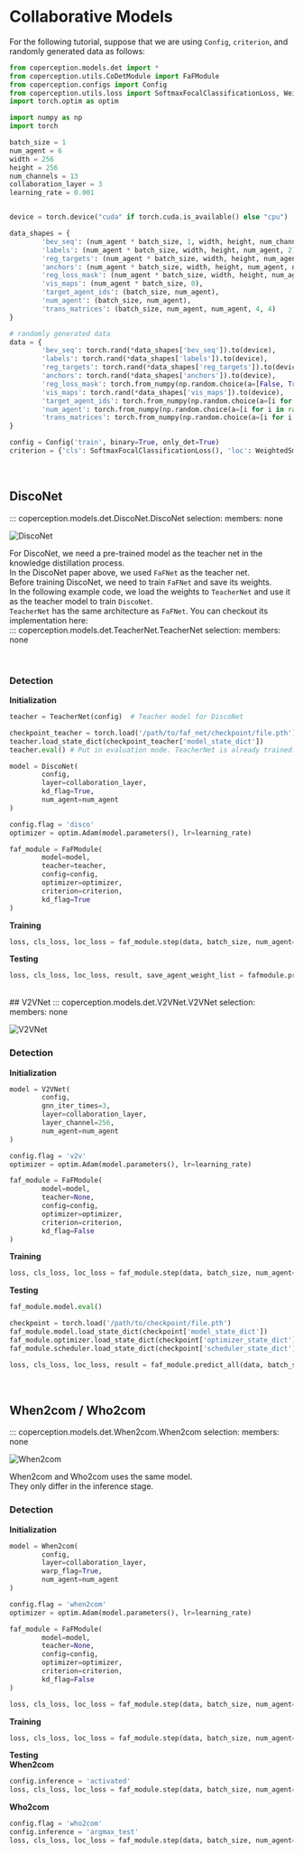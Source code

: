 # Collaborative Models

For the following tutorial, suppose that we are using `Config`, `criterion`, and randomly generated data as follows:  

```python
from coperception.models.det import *
from coperception.utils.CoDetModule import FaFModule
from coperception.configs import Config
from coperception.utils.loss import SoftmaxFocalClassificationLoss, WeightedSmoothL1LocalizationLoss
import torch.optim as optim

import numpy as np
import torch

batch_size = 1
num_agent = 6
width = 256
height = 256
num_channels = 13
collaboration_layer = 3
learning_rate = 0.001


device = torch.device("cuda" if torch.cuda.is_available() else "cpu")

data_shapes = {
        'bev_seq': (num_agent * batch_size, 1, width, height, num_channels),
        'labels': (num_agent * batch_size, width, height, num_agent, 2),
        'reg_targets': (num_agent * batch_size, width, height, num_agent, 1, num_agent),
        'anchors': (num_agent * batch_size, width, height, num_agent, num_agent),
        'reg_loss_mask': (num_agent * batch_size, width, height, num_agent, 1),
        'vis_maps': (num_agent * batch_size, 0),
        'target_agent_ids': (batch_size, num_agent),
        'num_agent': (batch_size, num_agent),
        'trans_matrices': (batch_size, num_agent, num_agent, 4, 4)
}

# randomly generated data
data = {
        'bev_seq': torch.rand(*data_shapes['bev_seq']).to(device),
        'labels': torch.rand(*data_shapes['labels']).to(device),
        'reg_targets': torch.rand(*data_shapes['reg_targets']).to(device),
        'anchors': torch.rand(*data_shapes['anchors']).to(device),
        'reg_loss_mask': torch.from_numpy(np.random.choice(a=[False, True], size=(data_shapes['reg_loss_mask']))).to(device),
        'vis_maps': torch.rand(*data_shapes['vis_maps']).to(device),
        'target_agent_ids': torch.from_numpy(np.random.choice(a=[i for i in range(num_agent)], size=(data_shapes['target_agent_ids']))).to(device),
        'num_agent': torch.from_numpy(np.random.choice(a=[i for i in range(num_agent)], size=(data_shapes['num_agent']))).to(device),
        'trans_matrices': torch.from_numpy(np.random.choice(a=[i for i in range(num_agent)], size=(data_shapes['trans_matrices']))).to(device)
}

config = Config('train', binary=True, only_det=True)
criterion = {'cls': SoftmaxFocalClassificationLoss(), 'loc': WeightedSmoothL1LocalizationLoss()}
```
<br> 

## DiscoNet

::: coperception.models.det.DiscoNet.DiscoNet
    selection:
      members: none

![DiscoNet](/assets/images/disconet.png)


For DiscoNet, we need a pre-trained model as the teacher net in the knowledge distillation process.  
In the DiscoNet paper above, we used `FaFNet` as the teacher net.  
Before training DiscoNet, we need to train `FaFNet` and save its weights.  
In the following example code, we load the weights to `TeacherNet` and use it as the teacher model to train `DiscoNet`.  
`TeacherNet` has the same architecture as `FaFNet`. You can checkout its implementation here:  
::: coperception.models.det.TeacherNet.TeacherNet
    selection:
      members: none

<br/>

### Detection
**Initialization**
```python
teacher = TeacherNet(config)  # Teacher model for DiscoNet

checkpoint_teacher = torch.load('/path/to/faf_net/checkpoint/file.pth')
teacher.load_state_dict(checkpoint_teacher['model_state_dict'])
teacher.eval() # Put in evaluation mode. TeacherNet is already trained.

model = DiscoNet(
        config, 
        layer=collaboration_layer, 
        kd_flag=True, 
        num_agent=num_agent
)

config.flag = 'disco'
optimizer = optim.Adam(model.parameters(), lr=learning_rate)

faf_module = FaFModule(
        model=model,
        teacher=teacher,
        config=config, 
        optimizer=optimizer,
        criterion=criterion, 
        kd_flag=True
)
```

**Training**
```python
loss, cls_loss, loc_loss = faf_module.step(data, batch_size, num_agent=num_agent)
```

**Testing**
```python
loss, cls_loss, loc_loss, result, save_agent_weight_list = fafmodule.predict_all(data, batch_size=1, num_agent=num_agent)
```

<br>
## V2VNet
::: coperception.models.det.V2VNet.V2VNet
    selection:
      members: none

![V2VNet](/assets/images/v2vnet.png)

### Detection
**Initialization**
```python
model = V2VNet(
        config, 
        gnn_iter_times=3, 
        layer=collaboration_layer, 
        layer_channel=256, 
        num_agent=num_agent
)

config.flag = 'v2v'
optimizer = optim.Adam(model.parameters(), lr=learning_rate)

faf_module = FaFModule(
        model=model,
        teacher=None,
        config=config, 
        optimizer=optimizer,
        criterion=criterion, 
        kd_flag=False
)
```

**Training**
```python
loss, cls_loss, loc_loss = faf_module.step(data, batch_size, num_agent=num_agent)
```

**Testing**
```python
faf_module.model.eval()

checkpoint = torch.load('/path/to/checkpoint/file.pth')
faf_module.model.load_state_dict(checkpoint['model_state_dict'])
faf_module.optimizer.load_state_dict(checkpoint['optimizer_state_dict'])
faf_module.scheduler.load_state_dict(checkpoint['scheduler_state_dict'])

loss, cls_loss, loc_loss, result = faf_module.predict_all(data, batch_size=1, num_agent=num_agent)
```

<br>

## When2com / Who2com
::: coperception.models.det.When2com.When2com
    selection:
      members: none

![When2com](/assets/images/when2com.png)

When2com and Who2com uses the same model.  
They only differ in the inference stage.

### Detection
**Initialization**
``` python
model = When2com(
        config, 
        layer=collaboration_layer,
        warp_flag=True,
        num_agent=num_agent
)

config.flag = 'when2com'
optimizer = optim.Adam(model.parameters(), lr=learning_rate)

faf_module = FaFModule(
        model=model,
        teacher=None,
        config=config, 
        optimizer=optimizer,
        criterion=criterion, 
        kd_flag=False
)

loss, cls_loss, loc_loss = faf_module.step(data, batch_size, num_agent=num_agent)
```

**Training**
```python
loss, cls_loss, loc_loss = faf_module.step(data, batch_size, num_agent=num_agent)
```

**Testing**  
**When2com**
```python
config.inference = 'activated'
loss, cls_loss, loc_loss = faf_module.step(data, batch_size, num_agent=num_agent)
``` 

**Who2com**
```python
config.flag = 'who2com'
config.inference = 'argmax_test'
loss, cls_loss, loc_loss = faf_module.step(data, batch_size, num_agent=num_agent)
```